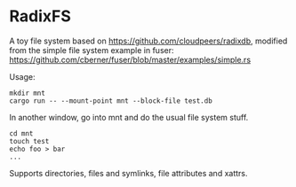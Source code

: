 # RadixFS

A toy file system based on https://github.com/cloudpeers/radixdb, modified from the simple file system example in fuser: https://github.com/cberner/fuser/blob/master/examples/simple.rs

Usage:

```
mkdir mnt
cargo run -- --mount-point mnt --block-file test.db
```

In another window, go into mnt and do the usual file system stuff.

```
cd mnt
touch test
echo foo > bar
...
```

Supports directories, files and symlinks, file attributes and xattrs.